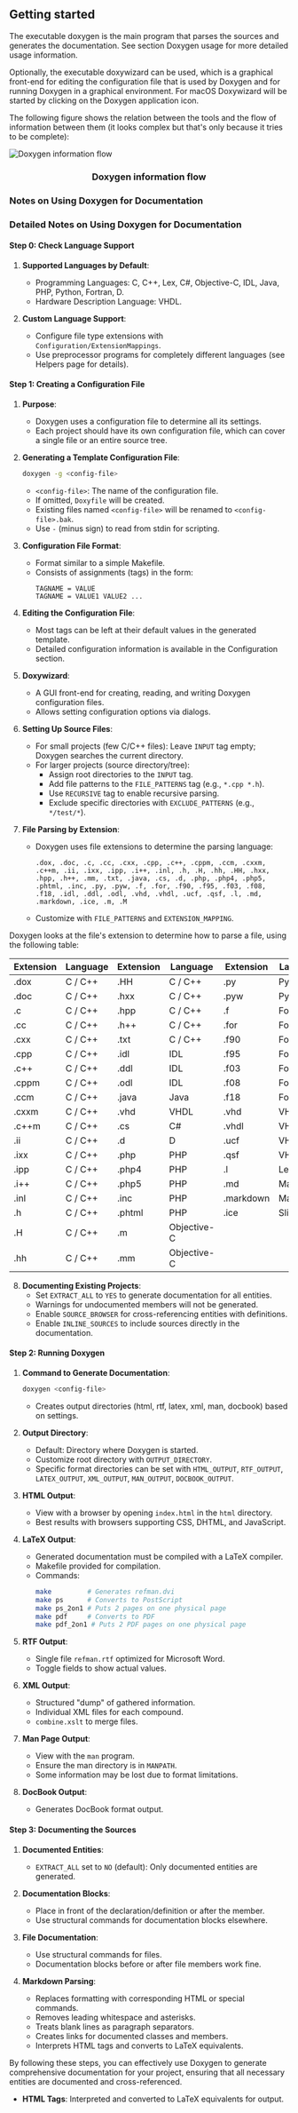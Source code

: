 ## Getting started

The executable doxygen is the main program that parses the sources and generates the documentation. See section Doxygen usage for more detailed usage information.

Optionally, the executable doxywizard can be used, which is a graphical front-end for editing the configuration file that is used by Doxygen and for running Doxygen in a graphical environment. For macOS Doxywizard will be started by clicking on the Doxygen application icon.

The following figure shows the relation between the tools and the flow of information between them (it looks complex but that's only because it tries to be complete):

<img src ="https://www.doxygen.nl/manual/infoflow.png" alt="Doxygen information flow">
<h3><div align ="center">Doxygen information flow</div></h3>

### Notes on Using Doxygen for Documentation

### Detailed Notes on Using Doxygen for Documentation

#### Step 0: Check Language Support

1. **Supported Languages by Default**:

   - Programming Languages: C, C++, Lex, C#, Objective-C, IDL, Java, PHP, Python, Fortran, D.
   - Hardware Description Language: VHDL.

2. **Custom Language Support**:
   - Configure file type extensions with `Configuration/ExtensionMappings`.
   - Use preprocessor programs for completely different languages (see Helpers page for details).

#### Step 1: Creating a Configuration File

1. **Purpose**:

   - Doxygen uses a configuration file to determine all its settings.
   - Each project should have its own configuration file, which can cover a single file or an entire source tree.

2. **Generating a Template Configuration File**:

   ```bash
   doxygen -g <config-file>
   ```

   - `<config-file>`: The name of the configuration file.
   - If omitted, `Doxyfile` will be created.
   - Existing files named `<config-file>` will be renamed to `<config-file>.bak`.
   - Use `-` (minus sign) to read from stdin for scripting.

3. **Configuration File Format**:

   - Format similar to a simple Makefile.
   - Consists of assignments (tags) in the form:
     ```plaintext
     TAGNAME = VALUE
     TAGNAME = VALUE1 VALUE2 ...
     ```

4. **Editing the Configuration File**:

   - Most tags can be left at their default values in the generated template.
   - Detailed configuration information is available in the Configuration section.

5. **Doxywizard**:

   - A GUI front-end for creating, reading, and writing Doxygen configuration files.
   - Allows setting configuration options via dialogs.

6. **Setting Up Source Files**:

   - For small projects (few C/C++ files): Leave `INPUT` tag empty; Doxygen searches the current directory.
   - For larger projects (source directory/tree):
     - Assign root directories to the `INPUT` tag.
     - Add file patterns to the `FILE_PATTERNS` tag (e.g., `*.cpp *.h`).
     - Use `RECURSIVE` tag to enable recursive parsing.
     - Exclude specific directories with `EXCLUDE_PATTERNS` (e.g., `*/test/*`).

7. **File Parsing by Extension**:
   - Doxygen uses file extensions to determine the parsing language:
     ```plaintext
     .dox, .doc, .c, .cc, .cxx, .cpp, .c++, .cppm, .ccm, .cxxm, .c++m, .ii, .ixx, .ipp, .i++, .inl, .h, .H, .hh, .HH, .hxx, .hpp, .h++, .mm, .txt, .java, .cs, .d, .php, .php4, .php5, .phtml, .inc, .py, .pyw, .f, .for, .f90, .f95, .f03, .f08, .f18, .idl, .ddl, .odl, .vhd, .vhdl, .ucf, .qsf, .l, .md, .markdown, .ice, .m, .M
     ```
   - Customize with `FILE_PATTERNS` and `EXTENSION_MAPPING`.

Doxygen looks at the file's extension to determine how to parse a file, using the following table:

| Extension | Language | Extension | Language    | Extension | Language |
| --------- | -------- | --------- | ----------- | --------- | -------- |
| .dox      | C / C++  | .HH       | C / C++     | .py       | Python   |
| .doc      | C / C++  | .hxx      | C / C++     | .pyw      | Python   |
| .c        | C / C++  | .hpp      | C / C++     | .f        | Fortran  |
| .cc       | C / C++  | .h++      | C / C++     | .for      | Fortran  |
| .cxx      | C / C++  | .txt      | C / C++     | .f90      | Fortran  |
| .cpp      | C / C++  | .idl      | IDL         | .f95      | Fortran  |
| .c++      | C / C++  | .ddl      | IDL         | .f03      | Fortran  |
| .cppm     | C / C++  | .odl      | IDL         | .f08      | Fortran  |
| .ccm      | C / C++  | .java     | Java        | .f18      | Fortran  |
| .cxxm     | C / C++  | .vhd      | VHDL        | .vhd      | VHDL     |
| .c++m     | C / C++  | .cs       | C#          | .vhdl     | VHDL     |
| .ii       | C / C++  | .d        | D           | .ucf      | VHDL     |
| .ixx      | C / C++  | .php      | PHP         | .qsf      | VHDL     |
| .ipp      | C / C++  | .php4     | PHP         | .l        | Lex      |
| .i++      | C / C++  | .php5     | PHP         | .md       | Markdown |
| .inl      | C / C++  | .inc      | PHP         | .markdown | Markdown |
| .h        | C / C++  | .phtml    | PHP         | .ice      | Slice    |
| .H        | C / C++  | .m        | Objective-C |           |          |
| .hh       | C / C++  | .mm       | Objective-C |           |          |

8. **Documenting Existing Projects**:
   - Set `EXTRACT_ALL` to `YES` to generate documentation for all entities.
   - Warnings for undocumented members will not be generated.
   - Enable `SOURCE_BROWSER` for cross-referencing entities with definitions.
   - Enable `INLINE_SOURCES` to include sources directly in the documentation.

#### Step 2: Running Doxygen

1. **Command to Generate Documentation**:

   ```bash
   doxygen <config-file>
   ```

   - Creates output directories (html, rtf, latex, xml, man, docbook) based on settings.

2. **Output Directory**:

   - Default: Directory where Doxygen is started.
   - Customize root directory with `OUTPUT_DIRECTORY`.
   - Specific format directories can be set with `HTML_OUTPUT`, `RTF_OUTPUT`, `LATEX_OUTPUT`, `XML_OUTPUT`, `MAN_OUTPUT`, `DOCBOOK_OUTPUT`.

3. **HTML Output**:

   - View with a browser by opening `index.html` in the `html` directory.
   - Best results with browsers supporting CSS, DHTML, and JavaScript.

4. **LaTeX Output**:

   - Generated documentation must be compiled with a LaTeX compiler.
   - Makefile provided for compilation.
   - Commands:
     ```bash
     make         # Generates refman.dvi
     make ps      # Converts to PostScript
     make ps_2on1 # Puts 2 pages on one physical page
     make pdf     # Converts to PDF
     make pdf_2on1 # Puts 2 PDF pages on one physical page
     ```

5. **RTF Output**:

   - Single file `refman.rtf` optimized for Microsoft Word.
   - Toggle fields to show actual values.

6. **XML Output**:

   - Structured "dump" of gathered information.
   - Individual XML files for each compound.
   - `combine.xslt` to merge files.

7. **Man Page Output**:

   - View with the `man` program.
   - Ensure the man directory is in `MANPATH`.
   - Some information may be lost due to format limitations.

8. **DocBook Output**:
   - Generates DocBook format output.

#### Step 3: Documenting the Sources

1. **Documented Entities**:

   - `EXTRACT_ALL` set to `NO` (default): Only documented entities are generated.

2. **Documentation Blocks**:

   - Place in front of the declaration/definition or after the member.
   - Use structural commands for documentation blocks elsewhere.

3. **File Documentation**:

   - Use structural commands for files.
   - Documentation blocks before or after file members work fine.

4. **Markdown Parsing**:
   - Replaces formatting with corresponding HTML or special commands.
   - Removes leading whitespace and asterisks.
   - Treats blank lines as paragraph separators.
   - Creates links for documented classes and members.
   - Interprets HTML tags and converts to LaTeX equivalents.

By following these steps, you can effectively use Doxygen to generate comprehensive documentation for your project, ensuring that all necessary entities are documented and cross-referenced.

- **HTML Tags**: Interpreted and converted to LaTeX equivalents for output.
